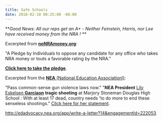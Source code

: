 ```yaml
---
title: Safe Schools
date: 2018-02-18 08:25:00 -08:00
---
```


***Good News:  All our reps get an A+ - Neither Feinstein, Harris, nor Lee have received money from the NRA !*
**

Excerpted from [**noNRAmoney.org**](https://www.nonramoney.org/):

"A Pledge by Individuals to oppose any candidate for any office who takes NRA money or touts a favorable rating by the NRA."

[**Click here to take the pledge**](https://www.nonramoney.org/). 

Excerpted from the [**NEA** (National Education Associationl)](http://www.nea.org/):

"Pass common-sense gun violence laws now."
"**NEA President** [Lily Eskelsen **Garcíaon**](http://www.nea.org/home/NEA-President-Profile.html) **tragic shooting** at Marjory Stoneman Douglas High School : With at least 17 dead, country needs 'to do more to end these senseless shootings."  [Click here for her statement](http://www.nea.org/home/72759.htm). 




http://edadvocacy.nea.org/app/write-a-letter?14&engagementId=222053